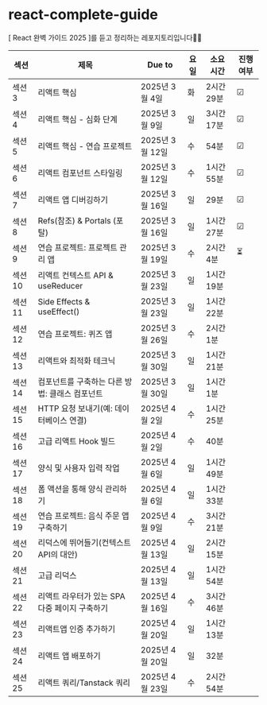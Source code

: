 # react-complete-guide
[ React 완벽 가이드 2025 ]를 듣고 정리하는 레포지토리입니다👩‍💻

| 섹션 | 제목| Due to | 요일 | 소요 시간 | 진행 여부 |
|-------|-----|--------|-------|----------|-----------|
| 섹션 3 | 리액트 핵심 | 2025년 3월 4일 | 화 | 2시간 29분 | ☑ |
| 섹션 4 | 리액트 핵심 - 심화 단계 | 2025년 3월 9일 | 일 | 3시간 17분 | ☑  |
| 섹션 5 | 리액트 핵심 - 연습 프로젝트 | 2025년 3월 12일 | 수 | 54분 | ☑  |
| 섹션 6 | 리액트 컴포넌트 스타일링 | 2025년 3월 12일 | 수 | 1시간 55분 | ☑  |
| 섹션 7 | 리액트 앱 디버깅하기 | 2025년 3월 16일 | 일 | 29분 | ☑  |
| 섹션 8 | Refs(참조) & Portals (포탈) | 2025년 3월 16일 | 일 | 1시간 27분 | ☑  |
| 섹션 9 | 연습 프로젝트: 프로젝트 관리 앱 | 2025년 3월 19일 | 수 | 2시간 4분 |  ⏳ |
| 섹션 10 | 리액트 컨텍스트 API & useReducer | 2025년 3월 23일 | 일 | 1시간 19분 |   |
| 섹션 11 | Side Effects & useEffect() | 2025년 3월 23일 | 일 | 1시간 22분 |   |
| 섹션 12 | 연습 프로젝트: 퀴즈 앱 | 2025년 3월 26일 | 수 | 2시간 1분 |   |
| 섹션 13 | 리액트와 최적화 테크닉 | 2025년 3월 30일 | 일 | 1시간 21분 |   |
| 섹션 14 | 컴포넌트를 구축하는 다른 방법: 클래스 컴포넌트 | 2025년 3월 30일 | 일 | 1시간 1분 |   |
| 섹션 15 | HTTP 요청 보내기(예: 데이터베이스 연결) | 2025년 4월 2일 | 수 | 1시간 25분 |   |
| 섹션 16 | 고급 리액트 Hook 빌드 | 2025년 4월 2일 | 수 | 40분 |   |
| 섹션 17 | 양식 및 사용자 입력 작업 | 2025년 4월 6일 | 일 | 1시간 49분 |   |
| 섹션 18 | 폼 액션을 통해 양식 관리하기 | 2025년 4월 6일 | 일 | 1시간 33분 |   |
| 섹션 19 | 연습 프로젝트: 음식 주문 앱 구축하기 | 2025년 4월 9일 | 수 | 3시간 21분 |   |
| 섹션 20 | 리덕스에 뛰어들기(컨텍스트 API의 대안) | 2025년 4월 13일 | 일 | 2시간 15분 |   |
| 섹션 21 | 고급 리덕스 | 2025년 4월 13일 | 일 | 1시간 54분 |   |
| 섹션 22 | 리액트 라우터가 있는 SPA 다중 페이지 구축하기 | 2025년 4월 16일 | 수 | 3시간 46분 |   |
| 섹션 23 | 리액트앱 인증 추가하기 | 2025년 4월 20일 | 일 | 1시간 13분 |   |
| 섹션 24 | 리액트 앱 배포하기 | 2025년 4월 20일 | 일 | 32분 |   |
| 섹션 25 | 리액트 쿼리/Tanstack 쿼리 | 2025년 4월 23일 | 수 | 2시간 54분 |   |

